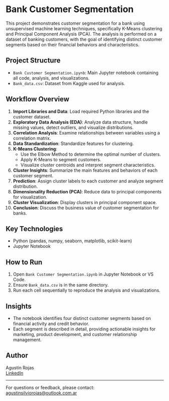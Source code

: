 # Bank Customer Segmentation

This project demonstrates customer segmentation for a bank using unsupervised machine learning techniques, specifically K-Means clustering and Principal Component Analysis (PCA). The analysis is performed on a dataset of banking customers, with the goal of identifying distinct customer segments based on their financial behaviors and characteristics.

## Project Structure
- `Bank Customer Segmentation.ipynb`: Main Jupyter notebook containing all code, analysis, and visualizations.
- `Bank_data.csv`: Dataset from Kaggle used for analysis. 

## Workflow Overview
1. **Import Libraries and Data**: Load required Python libraries and the customer dataset.
2. **Exploratory Data Analysis (EDA)**: Analyze data structure, handle missing values, detect outliers, and visualize distributions.
3. **Correlation Analysis**: Examine relationships between variables using a correlation matrix.
4. **Data Standardization**: Standardize features for clustering.
5. **K-Means Clustering**:
   - Use the Elbow Method to determine the optimal number of clusters.
   - Apply K-Means to segment customers.
   - Visualize cluster centroids and interpret segment characteristics.
6. **Cluster Insights**: Summarize the main features and behaviors of each customer segment.
7. **Prediction**: Assign cluster labels to each customer and analyze segment distribution.
8. **Dimensionality Reduction (PCA)**: Reduce data to principal components for visualization.
9. **Cluster Visualization**: Display clusters in principal component space.
10. **Conclusion**: Discuss the business value of customer segmentation for banks.

## Key Technologies
- Python (pandas, numpy, seaborn, matplotlib, scikit-learn)
- Jupyter Notebook

## How to Run
1. Open `Bank Customer Segmentation.ipynb` in Jupyter Notebook or VS Code.
2. Ensure `Bank_data.csv` is in the same directory.
3. Run each cell sequentially to reproduce the analysis and visualizations.

## Insights
- The notebook identifies four distinct customer segments based on financial activity and credit behavior.
- Each segment is described in detail, providing actionable insights for marketing, product development, and customer relationship management.

## Author
Agustín Rojas  
[LinkedIn](https://www.linkedin.com/in/agust%C3%ADnsilviorojas/)

---
For questions or feedback, please contact: agustinsilviorojas@outlook.com.ar

